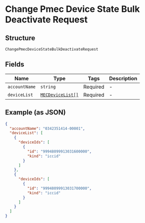 
# Change Pmec Device State Bulk Deactivate Request

## Structure

`ChangePmecDeviceStateBulkDeactivateRequest`

## Fields

| Name | Type | Tags | Description |
|  --- | --- | --- | --- |
| `accountName` | `string` | Required | - |
| `deviceList` | [`MECDeviceList[]`](../../doc/models/mec-device-list.md) | Required | - |

## Example (as JSON)

```json
{
  "accountName": "0342351414-00001",
  "deviceList": [
    {
      "deviceIds": [
        {
          "id": "99948099913031600000",
          "kind": "iccid"
        }
      ]
    },
    {
      "deviceIds": [
        {
          "id": "99948099913031700000",
          "kind": "iccid"
        }
      ]
    }
  ]
}
```

